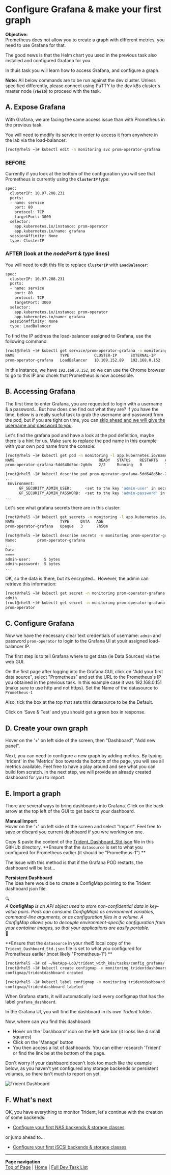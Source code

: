 # Configure Grafana & make your first graph

**Objective:**  
Prometheus does not allow you to create a graph with different metrics, you need to use Grafana for that.  

The good news is that the Helm chart you used in the previous task also installed and configured Grafana for you.  

In thuis task you will learn how to access Grafana, and configure a graph.

**Note:** All below commands are to be run against the dev cluster. Unless specified differently, please connect using PuTTY to the dev k8s cluster's master node (**`rhel5`**) to proceed with the task.  

## A. Expose Grafana

With Grafana, we are facing the same access issue than with Prometheus in the previous task.

You will need to modify its service in order to access it from anywhere in the lab via the load-balancer:

```bash
[root@rhel5 ~]# kubectl edit -n monitoring svc prom-operator-grafana
```

### BEFORE

Currently if you look at the bottom of the configuration you will see that Prometheus is currently using the **`ClusterIP`** type:

```bash
spec:
  clusterIP: 10.97.208.231
  ports:
  - name: service
    port: 80
    protocol: TCP
    targetPort: 3000
  selector:
    app.kubernetes.io/instance: prom-operator
    app.kubernetes.io/name: grafana
  sessionAffinity: None
  type: ClusterIP
```

### AFTER (look at the ***nodePort*** & ***type*** lines)

You will need to edit this file to replace **`ClusterIP`**  with **`LoadBalancer`**:

```bash
spec:
  clusterIP: 10.97.208.231
  ports:
  - name: service
    port: 80
    protocol: TCP
    targetPort: 3000
  selector:
    app.kubernetes.io/instance: prom-operator
    app.kubernetes.io/name: grafana
  sessionAffinity: None
  type: LoadBalancer
```

To find the IP address the load-balancer assigned to Grafana, use the following command:

```bash
[root@rhel5 ~]# kubectl get service/prom-operator-grafana -n monitoring
NAME                    TYPE           CLUSTER-IP      EXTERNAL-IP     PORT(S)        AGE
prom-operator-grafana   LoadBalancer   10.109.152.89   192.168.0.152   80:32348/TCP   43m
```

In this instance, we have `192.168.0.152`, so we can use the Chrome browser to go to this IP and chcek that Prometheus is now accessible.

## B. Accessing Grafana

The first time to enter Grafana, you are requested to login with a username & a password... But how does one find out what they are?  If you have the time, below is a really sueful task to grab the username and password from the pod, but if you are tight on time, you can [skip ahead and we will give the username and password to you](config_grafana#c-configure-grafana).

Let's find the grafana pod and have a look at the pod definition, maybe there is a hint for us.  Make sure to replace the pod name in this example with your own pod name from the console:

```bash
[root@rhel5 ~]# kubectl get pod -n monitoring -l app.kubernetes.io/name=grafana
NAME                                     READY   STATUS    RESTARTS   AGE
prom-operator-grafana-5dd648d5bc-2g6dn   2/2     Running   0          7h40m

[root@rhel5 ~]# kubectl describe pod prom-operator-grafana-5dd648d5bc-2g6dn -n monitoring
...
 Environment:
      GF_SECURITY_ADMIN_USER:      <set to the key 'admin-user' in secret 'prom-operator-grafana'>      Optional: false
      GF_SECURITY_ADMIN_PASSWORD:  <set to the key 'admin-password' in secret 'prom-operator-grafana'>  Optional: false
...
```

Let's see what grafana secrets there are in this cluster:

```bash
[root@rhel5 ~]# kubectl get secrets -n monitoring -l app.kubernetes.io/name=grafana
NAME                    TYPE     DATA   AGE
prom-operator-grafana   Opaque   3      7h50m

[root@rhel5 ~]# kubectl describe secrets -n monitoring prom-operator-grafana
Name:         prom-operator-grafana
...
Data
====
admin-user:      5 bytes
admin-password:  5 bytes
...
```

OK, so the data is there, but its encrypted... However, the admin can retrieve this information:

```bash
[root@rhel5 ~]# kubectl get secret -n monitoring prom-operator-grafana -o jsonpath="{.data.admin-user}" | base64 --decode ; echo
admin
[root@rhel5 ~]# kubectl get secret -n monitoring prom-operator-grafana -o jsonpath="{.data.admin-password}" | base64 --decode ; echo
prom-operator
```

## C. Configure Grafana

Now we have the necessary clear text credentials of username: `admin` and password `prom-operator` to login to the Grafana UI at youir assigned load-balancer IP.

The first step is to tell Grafana where to get data (ie Data Sources) via the web GUI.

On the first page after logging into the Grafana GUI, click on "Add your first data source", select "Prometheus" and set the URL to the Prometheus's IP you obtained in the previous task.  In this example case it was 192.168.0.151 (make sure to use http and not https).  Set the Name of the datasource to `Prometheus-1`

Also, tick the box at the top that sets this datasource to be the Default.

Click on 'Save & Test' and you should get a green box in response.

## D. Create your own graph

Hover on the '+' on left side of the screen, then "Dashboard", "Add new panel".

Next, you can need to configure a new graph by adding metrics. By typing 'trident' in the 'Metrics' box towards the bottom of the page, you will see all metrics available.  Feel free to have a play around and see what you can build fom scratch.  In the next step, we will provide an already created dashboard for you to import.

## E. Import a graph

There are several ways to bring dashboards into Grafana.  Click on the back arrow at the top left of the GUI to get back to your dashboard.

**Manual Import**  
Hover on the '+' on left side of the screen and select "Import".  Feel free to save or discard you current dashbaord if you wre working on one.

Copy & paste the content of the [Trident_Dashboard_Std.json](Trident_Dashboard_Std.json) file in this GitHUb directory.  **Ensure that the `datasource` is set to what you configured for Prometheus earlier (it should be "Prometheus-1") **

The issue with this method is that if the Grafana POD restarts, the dashboard will be lost...  

**Persistent Dashboard**  
The idea here would be to create a ConfigMap pointing to the Trident dashboard json file.

:mag:  
*A* **ConfigMap** *is an API object used to store non-confidential data in key-value pairs. Pods can consume ConfigMaps as environment variables, command-line arguments, or as configuration files in a volume. A ConfigMap allows you to decouple environment-specific configuration from your container images, so that your applications are easily portable.*  
:mag_right:  

**Ensure that the `datasource` in your rhel5 local copy of the `Trident_Dashboard_Std.json` file is set to what you configured for Prometheus earlier (most likely "Prometheus-1") **

```bash
[root@rhel5 ~]# cd ~/NetApp-LoD/trident_with_k8s/tasks/config_grafana/
[root@rhel5 ~]# kubectl create configmap -n monitoring tridentdashboard --from-file=Trident_Dashboard_Std.json
configmap/tridentdashboard created

[root@rhel5 ~]# kubectl label configmap -n monitoring tridentdashboard grafana_dashboard=1
configmap/tridentdashboard labeled
```

When Grafana starts, it will automatically load every configmap that has the label `grafana_dashboard`.  

In the Grafana UI, you will find the dashboard in its own *Trident* folder.  

Now, where can you find this dashboard:  

- Hover on the 'Dashboard' icon on the left side bar (it looks like 4 small squares)  
- Click on the 'Manage' button  
- You then access a list of dashboards. You can either research 'Trident' or find the link be at the bottom of the page.  

Don't worry if your dashbaord doesn't look too much like the example below, as you haven't yet configured any storage backends or persistent volumes, so there isn't much to report on yet.

![Trident Dashboard](../../../images/trident_dashboard.jpg "Trident Dashboard")

## F. What's next

OK, you have everything to monitor Trident, let's continue with the creation of some backends:  

- [Configure your first NAS backends & storage classes](../config_file)  

or jump ahead to...

- [Configure your first iSCSI backends & storage classes](../config_block)  

---
**Page navigation**  
[Top of Page](#top) | [Home](/README.md) | [Full Dev Task List](/README.md#dev-k8s-cluster-tasks)
